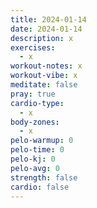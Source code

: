 ```yaml
---
title: 2024-01-14
date: 2024-01-14
description: x
exercises:
  - x
workout-notes: x
workout-vibe: x
meditate: false
pray: true
cardio-type:
  - x
body-zones:
  - x
pelo-warmup: 0
pelo-time: 0
pelo-kj: 0
pelo-avg: 0
strength: false
cardio: false
---
```

